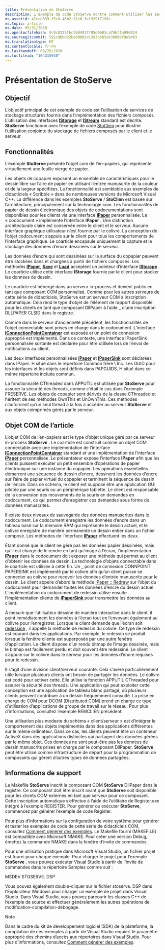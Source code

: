 ```yaml
---
title: Présentation de StoServe
description: L’exemple de code StoServe montre comment utiliser les services de stockage structurés fournis dans l’implémentation de fichiers composés. L’utilisation des interfaces IStorage et IStream standard est décrite.
ms.assetid: 41ccd333-15c8-46b2-91c6-3e1929f7198c
ms.topic: article
ms.date: 05/31/2018
ms.openlocfilehash: 9c0c8325fbc20d4917785d0b83ca70bffa996824
ms.sourcegitcommit: 592c9bbd22ba69802dc353bcb5eb30699f9e9403
ms.translationtype: MT
ms.contentlocale: fr-FR
ms.lasthandoff: 08/20/2020
ms.locfileid: "104315930"
---
```

# <a name="stoserve-overview"></a>Présentation de StoServe

## <a name="purpose"></a>Objectif

L’objectif principal de cet exemple de code est l’utilisation de services de stockage structurés fournis dans l’implémentation des fichiers composés. L’utilisation des interfaces [**IStorage**](/windows/desktop/api/Objidl/nn-objidl-istorage) et [**IStream**](/windows/desktop/api/Objidl/nn-objidl-istream) standard est décrite. **StoServe** fonctionne avec l’exemple de code [StoClien](structured-storage-client-sample--stoclien-.md) pour illustrer l’utilisation conjointe du stockage de fichiers composés par le client et le serveur.

## <a name="functionality"></a>Fonctionnalités

L’exemple **StoServe** présente l’objet com de l’en-papiers, qui représente virtuellement une feuille vierge de papier.

Les objets de copapier exposent un ensemble de caractéristiques pour le dessin libre sur l’aire de papier en utilisant l’entrée manuscrite de la couleur et de la largeur spécifiées. La fonctionnalité est semblable aux exemples de didacticiels « Scribble » dans de nombreuses versions de Microsoft Visual C++. La différence dans les exemples **StoServe** / **StoClien** est basée sur l’architecture, principalement sur la technologie com. Les fonctionnalités de papier de dessin électronique des objets de codocumentations sont disponibles pour les clients via une interface [**IPaper**](ipaper-methods.md) personnalisée. Le « codocument » implémente l’interface **IPaper** . Une distinction architecturale claire est conservée entre le client et le serveur. Aucune interface graphique utilisateur n’est fournie par le colivre. La conception de l’objet codocument s’appuie sur le client pour tous les comportements de l’interface graphique. Le coarticle encapsule uniquement la capture et le stockage des données d’encre dessinées sur le serveur.

Les données d’encre qui sont dessinées sur la surface du copapier peuvent être stockées dans et chargées à partir de fichiers composés. Les méthodes [**IPaper**](ipaper-methods.md), [**Save**](ipaper--save.md) et [**Load**](ipaper--load.md) acceptent un pointeur d’interface [**IStorage**](/windows/desktop/api/Objidl/nn-objidl-istorage) . Le coarticle utilise cette interface **IStorage** fournie par le client pour stocker les données de dessin.

Le coarticle est hébergé dans un serveur in-process et devient public en tant que composant COM personnalisé. Comme pour les autres serveurs de cette série de didacticiels, StoServe est un serveur COM à inscription automatique. Cela rend le type d’objet de l’élément de rapport disponible pour les clients en tant que composant DllPaper à l’aide \_ d’une inscription DLLPAPER CLSID dans le registre.

Comme dans le serveur d’ancienneté précédent, les fonctionnalités de l’objet connectable sont prises en charge dans le codocument. L’interface [**IConnectionPointContainer**](/windows/win32/api/ocidl/nn-ocidl-iconnectionpointcontainer) est exposée et un point de connexion approprié est implémenté. Dans ce contexte, une interface IPaperSink personnalisée sortante est déclarée pour être utilisée lors de l’envoi de notifications au client.

Les deux interfaces personnalisées [**IPaper**](ipaper-methods.md) et [**IPaperSink**](ipapersink-methods.md) sont déclarées dans IPaper. H situé dans le répertoire Common frère \\ Inc. Les GUID pour les interfaces et les objets sont définis dans PAPGUIDS. H situé dans ce même répertoire include commun.

La fonctionnalité CThreaded dans APPUTIL est utilisée par **StoServe** pour assurer la sécurité des threads, comme c’était le cas dans l’exemple FRESERVE. Les objets de copapier sont dérivés de la classe CThreaded et héritent de ses méthodes OwnThis et UnOwnThis. Ces méthodes n’autorisent qu’un seul thread à la fois à accéder au serveur **StoServe** et aux objets coimprimés gérés par le serveur.

## <a name="copaper-com-object"></a>Objet COM de l’article

L’objet COM de l’en-papiers est le type d’objet unique géré par ce serveur in-process **StoServe** . Le coarticle est construit comme un objet COM connectable avec une implémentation de l’interface [**IConnectionPointContainer**](/windows/win32/api/ocidl/nn-ocidl-iconnectionpointcontainer) standard et une implémentation de l’interface [**IPaper**](ipaper-methods.md) personnalisée. Le présentateur expose l’interface **IPaper** afin que les clients puissent exécuter un petit ensemble d’opérations de papier électronique sur une instance du copapier. Les opérations essentielles démarrent une séquence de dessin d’encre, dessinent les données d’encre sur l’aire de papier virtuel du copapier et terminent la séquence de dessin de l’encre. Dans ce schéma, le client est supposé être une application GUI pilotée par une souris ou un périphérique tablette. Le client est responsable de la conversion des mouvements de la souris en demandes en codocument, ce qui permet d’enregistrer ces demandes sous forme de données manuscrites.

Il existe deux niveaux de sauvegarde des données manuscrites dans le codocument. Le codocument enregistre les données d’encre dans un tableau basé sur la mémoire RAM qui représente le dessin actuel, et le colivre enregistre de manière permanente un dessin entier dans un fichier composé. Les méthodes de l’interface [**IPaper**](ipaper-methods.md) effectuent les deux.

Étant donné que le client ne gère pas les données papier dessinées, mais qu’il est chargé de le rendre en tant qu’image à l’écran, l’implémentation [**IPaper**](ipaper-methods.md) dans le codocument doit exposer une méthode qui permet au client d’obtenir les données de dessin. La technologie d’objets connectable dans le coarticle est utilisée à cette fin. Un \_ point de connexion CONNPOINT PAPERSINK est implémenté par le colivre afin qu’un client puisse se connecter au colivre pour recevoir les données d’entrée manuscrite pour le dessin. Le client appelle d’abord la méthode [IPaper :: Redraw](ipaper--redraw.md) sur l’objet du codocument pour demander toutes les données d’encre du dessin actuel. L’implémentation du codocument de redessin utilise ensuite l’implémentation cliente de [**IPaperSink**](ipapersink-methods.md) pour transmettre les données au client.

À mesure que l’utilisateur dessine de manière interactive dans le client, il peint immédiatement les données à l’écran tout en l’envoyant également au colivre pour l’enregistrer. Lorsque le client demande que l’écran soit [redessiné](ipaper--redraw.md) , il appelle la méthode de redessin du colivre. Ce type de redessin est courant dans les applications. Par exemple, le redessin se produit lorsque la fenêtre cliente est superposée par une autre fenêtre d’application. Le client dispose d’un rendu bitmap de l’image dessinée, mais le bitmap est facilement perdu et doit souvent être redessiné. Le client s’appuie sur le colivre dans le serveur pour les données d’encre requises pour le redessin.

Il s’agit d’une division client/serveur courante. Cela s’avère particulièrement utile lorsque plusieurs clients ont besoin de partager les données. Le colivre est codé pour activer cette. Elle utilise la fonction APPUTIL CThreaded pour assurer la sécurité des threads. Une application qui peut exploiter cette conception est une application de tableau blanc partagé, où plusieurs clients peuvent contribuer à un dessin fréquemment consulté. La prise en charge de COM pour DCOM (Distributed COM) prend en charge ce type d’utilisation d’applications de groupe de travail sur le réseau. Pour plus d’informations, consultez l’exemple REMCLIEN précédent.

Une utilisation plus modeste du schéma « client/serveur » est d’intégrer le comportement des objets implémentés dans des applications différentes sur le même ordinateur. Dans ce cas, les clients peuvent être un conteneur ActiveX dans des applications distinctes qui partagent des données gérées par le même objet. Ces données ne sont peut-être pas les données de dessin manuscrits prises en charge par le composant DllPaper. **StoServe** peut être utilisé comme infrastructure de départ pour la programmation de composants qui gèrent d’autres types de données partagées.

## <a name="support-information"></a>Informations de support

Le Makefile **StoServe** inscrit le composant COM **StoServe** DllPaper dans le registre. Ce composant doit être inscrit avant que **StoServe** soit disponible pour les clients COM externes en tant que serveur pour ce composant. Cette inscription automatique s’effectue à l’aide de l’utilitaire de Register.exe intégré à l’exemple REGISTER. Pour générer ou exécuter **StoServe**, commencez par générer l’exemple de code Register.

Pour plus d’informations sur la configuration de votre système pour générer et tester les exemples de code de cette série de didacticiels COM, consultez [Comment générer des exemples](how-to-build-samples.md). Le Makefile fourni (MAKEFILE) est compatible avec Microsoft NMAKE. Pour créer une version Debug, émettez la commande NMAKE dans la fenêtre d’invite de commandes.

Pour une utilisation pratique dans Microsoft Visual Studio, un fichier projet est fourni pour chaque exemple. Pour charger le projet pour l’exemple **StoServe** , vous pouvez exécuter Visual Studio à partir de l’invite de commandes dans le répertoire Samples comme suit :

MSDEV STOSERVE. DSP

Vous pouvez également double-cliquer sur le fichier stoserve. DSP dans l’Explorateur Windows pour charger un exemple de projet dans Visual Studio. Dans Visual Studio, vous pouvez parcourir les classes C++ de l’exemple de source et effectuer généralement les autres opérations de modification-compilation-débogage.

> [!Note]  
> Dans le cadre du kit de développement logiciel (SDK) de la plateforme, la compilation de ces exemples à partir de Visual Studio requiert le paramètre approprié des chemins d’accès aux répertoires dans Visual Studio. Pour plus d’informations, consultez [Comment générer des exemples](how-to-build-samples.md).

 

 

 